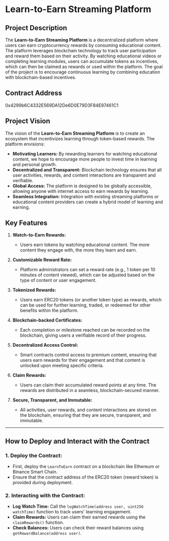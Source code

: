 # Learn-to-Earn Streaming Platform

## Project Description

The **Learn-to-Earn Streaming Platform** is a decentralized platform where users can earn cryptocurrency rewards by consuming educational content. The platform leverages blockchain technology to track user participation and reward them based on their activity. By watching educational videos or completing learning modules, users can accumulate tokens as incentives, which can then be claimed as rewards or used within the platform. The goal of the project is to encourage continuous learning by combining education with blockchain-based incentives.

## Contract Address

0x4299b6C4332E569DA12De6D0E79D3F84E97461C1
## Project Vision

The vision of the **Learn-to-Earn Streaming Platform** is to create an ecosystem that incentivizes learning through token-based rewards. The platform envisions:
- **Motivating Learners:** By rewarding learners for watching educational content, we hope to encourage more people to invest time in learning and personal growth.
- **Decentralized and Transparent:** Blockchain technology ensures that all user activities, rewards, and content interactions are transparent and verifiable.
- **Global Access:** The platform is designed to be globally accessible, allowing anyone with internet access to earn rewards by learning.
- **Seamless Integration:** Integration with existing streaming platforms or educational content providers can create a hybrid model of learning and earning.

## Key Features

1. **Watch-to-Earn Rewards:**
   - Users earn tokens by watching educational content. The more content they engage with, the more they learn and earn.

2. **Customizable Reward Rate:**
   - Platform administrators can set a reward rate (e.g., 1 token per 10 minutes of content viewed), which can be adjusted based on the type of content or user engagement.

3. **Tokenized Rewards:**
   - Users earn ERC20 tokens (or another token type) as rewards, which can be used for further learning, traded, or redeemed for other benefits within the platform.

4. **Blockchain-backed Certificates:**
   - Each completion or milestone reached can be recorded on the blockchain, giving users a verifiable record of their progress.

5. **Decentralized Access Control:**
   - Smart contracts control access to premium content, ensuring that users earn rewards for their engagement and that content is unlocked upon meeting specific criteria.

6. **Claim Rewards:**
   - Users can claim their accumulated reward points at any time. The rewards are distributed in a seamless, blockchain-secured manner.

7. **Secure, Transparent, and Immutable:**
   - All activities, user rewards, and content interactions are stored on the blockchain, ensuring that they are secure, transparent, and immutable.

---

## How to Deploy and Interact with the Contract

### 1. **Deploy the Contract:**
   - First, deploy the `LearnToEarn` contract on a blockchain like Ethereum or Binance Smart Chain.
   - Ensure that the contract address of the ERC20 token (reward token) is provided during deployment.

### 2. **Interacting with the Contract:**
   - **Log Watch Time:** Call the `logWatchTime(address user, uint256 watchTime)` function to track users' learning engagement.
   - **Claim Rewards:** Users can claim their earned rewards using the `claimRewards()` function.
   - **Check Balances:** Users can check their reward balances using `getRewardBalance(address user)`.



